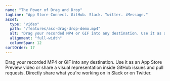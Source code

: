 ```yaml
---
name: "The Power of Drag and Drop"
tagLine: "App Store Connect. GitHub. Slack. Twitter. iMessage."
asset:
  type: "video"
  path: "/features/asc-drag-drop-demo.mp4"
  alt: "Drag your recorded MP4 or GIF into any destination. Use it as an App Store Preview video or share a visual representation inside GitHub issues and pull requests. Directly share what you're working on in Slack or on Twitter."
  alignment: "full-width"
  columnSpan: 12
sortOrder: 17
---
```


Drag your recorded MP4 or GIF into any destination. Use it as an App Store Preview video or share a visual representation inside GitHub issues and pull requests. Directly share what you're working on in Slack or on Twitter.
